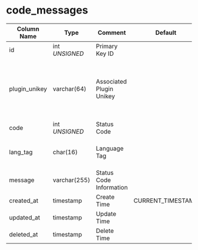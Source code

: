 # code_messages

| Column Name | Type | Comment | Default | Null | Remark |
| --- | --- | --- | --- | --- | --- |
| id | int *UNSIGNED* | Primary Key ID | | NO | Auto Increment |
| plugin_unikey | varchar(64) | Associated Plugin Unikey |  | NO | Related field [plugins->unikey](../plugins/plugins.md)<br>Fresns means it's the main program's status code |
| code | int *UNSIGNED* | Status Code |  | NO |  |
| lang_tag | char(16) | Language Tag |  | NO | Refer to "[Multilingual Uniqueness Logic](../../extensions/multilingual.md)" |
| message | varchar(255) | Status Code Information |  | NO |  |
| created_at | timestamp | Create Time | CURRENT_TIMESTAMP | NO |  |
| updated_at | timestamp | Update Time |  | YES |  |
| deleted_at | timestamp | Delete Time |  | YES |  |
